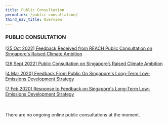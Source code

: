```yaml
---
title: Public Consultation
permalink: /public-consultation/
third_nav_title: Overview
---
```

### PUBLIC CONSULTATION

[[25 Oct 2022] Feedback Received from REACH Public Consultation on Singapore's Raised Climate Ambition](https://www.nccs.gov.sg/public-consultation/25-oct-2022-feedback-reach-public-consultations-sg-climate-ambition/)

[[26 Sept 2022] Public Consultation on Singapore’s Raised Climate Ambition](https://www.nccs.gov.sg/public-consultation/public-consultation-on-raised-climate-ambition/)

[[4 Mar 2020] Feedback From Public On Singapore's Long-Term Low-Emissions Development Strategy](https://www.nccs.gov.sg/public-consultation/feedback-from-public-on-singapores-long-term-low-emissions-development-strategy)

[[7 Feb 2020] Response to Feedback on Singapore's Long-Term Low-Emissions Development Strategy](https://www.nccs.gov.sg/public-consultation/response-to-feedback-on-singapore's-long-term-low-emissions-development-strategy/)
<br><br><br>

There are no ongoing online public consultations at the moment.